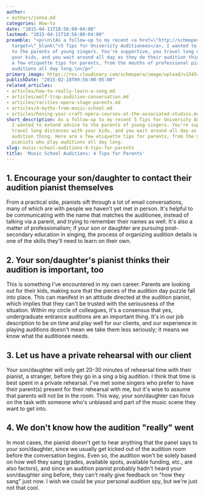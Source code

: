 ```yaml
---
author:
- authors/jenna.md
categories: How-to
date: "2015-04-11T18:56:00-04:00"
lastmod: "2015-04-11T18:56:00-04:00"
preamble: "<p>\n\tAs a follow-up to my recent <a href=\"http://schmopera.com/5-tips-for-university-auditionees/\"
  target=\"_blank\">5 Tips for University Auditionees</a>, I wanted to extend advice
  to the parents of young singers. You're supportive, you travel long distances with
  your kids, and you wait around all day as they do their audition thing. Here are
  a few etiquette tips for parents, from the mouths of professional pianists who play
  auditions all day long.\n</p>"
primary_image: https://res.cloudinary.com/schmopera/image/upload/v1545409169/media/webhook-uploads/1428792894920/Juilliard2.jpg.jpg
publishDate: "2015-02-18T09:56:00-05:00"
related_articles:
- articles/how-to-really-learn-a-song.md
- articles/wolf-trap-audition-conversation.md
- articles/rarities-opera-stage-parents.md
- articles/4-myths-from-music-school.md
- articles/honing-your-craft-opera-courses-at-the-associated-studios.md
short_description: As a follow-up to my recent 5 Tips for University Auditionees,
  I wanted to extend advice to the parents of young singers. You’re supportive, you
  travel long distances with your kids, and you wait around all day as they do their
  audition thing. Here are a few etiquette tips for parents, from the mouths of professional
  pianists who play auditions all day long.
slug: music-school-auditions-4-tips-for-parents
title: 'Music School Auditions: 4 Tips for Parents'
---
```


<h2>1. Encourage your son/daughter to contact their audition pianist themselves</h2>
<p>
	From a practical side, pianists sift through a lot of email conversations, many of which are with people we haven't yet met in person. It's helpful to be communicating with the name that matches the auditionee, instead of talking via a parent, and trying to remember their names as well. It's also a matter of professionalism; if your son or daughter are pursuing post-secondary education in singing, the process of organizing audition details is one of the skills they'll need to learn on their own.
</p>
<h2>2. Your son/daughter's pianist thinks their audition is important, too</h2>
<p>
	This is something I've encountered in my own career. Parents are looking out for their kids, making sure that the pieces of the audition day puzzle fall into place. This can manifest in an attitude directed at the audition pianist, which implies that they can't be trusted with the seriousness of the situation. Within my circle of colleagues, it's a consensus that yes, undergraduate entrance auditions are an important thing. It's in our job description to be on time and play well for our clients, and our experience in playing auditions doesn't mean we take them less seriously; it means we know what the auditionee needs.
</p>
<h2>3. Let us have a private rehearsal with our client</h2>
<p>
	Your son/daughter will only get 20-30 minutes of rehearsal time with their pianist, a stranger, before they go in a sing a big audition. I think that time is best spent in a private rehearsal. I've met some singers who prefer to have their parent(s) present for their rehearsal with me, but it's wise to assume that parents will not be in the room. This way, your son/daughter can focus on the task with someone who's unbiased and part of the music scene they want to get into.
</p>
<h2>4. We don't know how the audition "really" went</h2>
<p>
	In most cases, the pianist doesn't get to hear anything that the panel says to your son/daughter, since we usually get kicked out of the audition room before the conversation begins. Even so, the audition won't be solely based on how well they sang (grades, available spots, available funding, etc., are also factors), and since an audition pianist probably hadn't heard your son/daughter sing before, they can't really give feedback on "how they sang" just now. I wish we could be your personal audition spy, but we're just not that cool.
</p>
